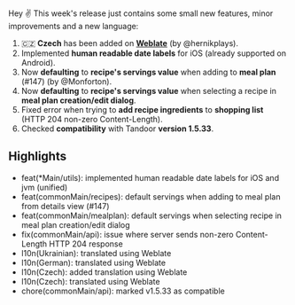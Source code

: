 Hey ✌️
This week's release just contains some small new features, minor improvements and a new language:

1. 🇨🇿 **Czech** has been added on **[Weblate](https://hosted.weblate.org/projects/kitshn)** (by
   @hernikplays).
2. Implemented **human readable date labels** for iOS (already supported on Android).
3. Now **defaulting** to **recipe's servings value** when adding to **meal plan** (#147) (by
   @Monforton).
4. Now **defaulting** to **recipe's servings value** when selecting a recipe in **meal plan
   creation/edit dialog**.
5. Fixed error when trying to **add recipe ingredients** to **shopping list** (HTTP 204 non-zero
   Content-Length).
3. Checked **compatibility** with Tandoor **version 1.5.33**.

## Highlights

- feat(*Main/utils): implemented human readable date labels for iOS and jvm (unified)
- feat(commonMain/recipes): default servings when adding to meal plan from details view (#147)
- feat(commonMain/mealplan): default servings when selecting recipe in meal plan creation/edit
  dialog
- fix(commonMain/api): issue where server sends non-zero Content-Length HTTP 204 response
- l10n(Ukrainian): translated using Weblate
- l10n(German): translated using Weblate
- l10n(Czech): added translation using Weblate
- l10n(Czech): translated using Weblate
- chore(commonMain/api): marked v1.5.33 as compatible